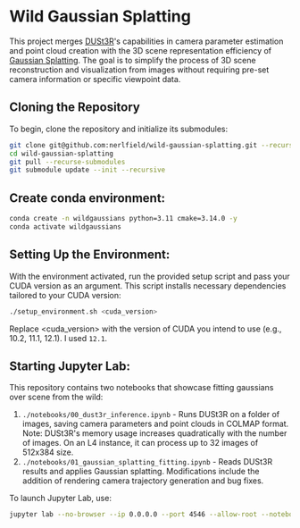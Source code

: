 # Wild Gaussian Splatting

This project merges [DUSt3R](https://github.com/nerlfield/dust3r)'s capabilities in camera parameter estimation and point cloud creation with the 3D scene representation efficiency of [Gaussian Splatting](https://github.com/nerlfield/gaussian-splatting). The goal is to simplify the process of 3D scene reconstruction and visualization from images without requiring pre-set camera information or specific viewpoint data.


## Cloning the Repository

To begin, clone the repository and initialize its submodules:

```sh
git clone git@github.com:nerlfield/wild-gaussian-splatting.git --recursive
cd wild-gaussian-splatting
git pull --recurse-submodules
git submodule update --init --recursive
```

## Create conda environment:

```sh
conda create -n wildgaussians python=3.11 cmake=3.14.0 -y
conda activate wildgaussians
```

## Setting Up the Environment:

With the environment activated, run the provided setup script and pass your CUDA version as an argument. This script installs necessary dependencies tailored to your CUDA version:

```sh
./setup_environment.sh <cuda_version>
```

Replace <cuda_version> with the version of CUDA you intend to use (e.g., 10.2, 11.1, 12.1). I used `12.1`.

## Starting Jupyter Lab:

This repository contains two notebooks that showcase fitting gaussians over scene from the wild:
1. `./notebooks/00_dust3r_inference.ipynb` - Runs DUSt3R on a folder of images, saving camera parameters and point clouds in COLMAP format. Note: DUSt3R's memory usage increases quadratically with the number of images. On an L4 instance, it can process up to 32 images of 512x384 size.
1. `./notebooks/01_gaussian_splatting_fitting.ipynb` - Reads DUSt3R results and applies Gaussian splatting. Modifications include the addition of rendering camera trajectory generation and bug fixes.

To launch Jupyter Lab, use:

```sh
jupyter lab --no-browser --ip 0.0.0.0 --port 4546 --allow-root --notebook-dir=.
```
